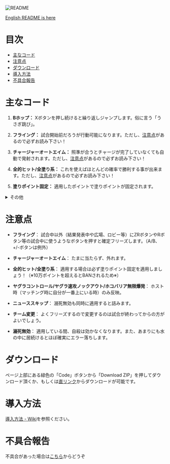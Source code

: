 ![README](https://user-images.githubusercontent.com/114575639/200112095-2ae3ec56-cfaa-43fa-8f78-73495718c712.png)

[English README is here](https://github.com/Hax-Inkling/Splatoon-Cheat-Codes/blob/master/README-en.md)

# 目次

* [主なコード](#主なコード)
* [注意点](#注意点)
* [ダウンロード](#ダウンロード)
* [導入方法](#導入方法)
* [不具合報告](#不具合報告)

# 主なコード

1. **Bホップ：** Xボタンを押し続けると繰り返しジャンプします。俗に言う「うさぎ跳び」。

2. **フライング：** 試合開始前だろうが行動可能になります。ただし、[注意点](#注意点)があるので必ずお読み下さい！

3. **チャージャーオートエイム：** 照準が合うとチャージが完了していなくても自動で発射されます。ただし、[注意点](#注意点)があるので必ずお読み下さい！

4. **全的ヒット/全塗り系：** これを使えばほとんどの確率で勝利する事が出来ます。ただし、[注意点](#注意点)があるので必ずお読み下さい！

5. **塗りポイント固定：** 適用したポイントで塗りポイントが固定されます。

<details>
    <summary>その他</summary>

6. **ヤグラコントロール：** Y/Lボタンを押している間、ヤグラを自由に操作する事が出来ます。ただし、[注意点](#注意点)があるので必ずお読み下さい！

7. **ヤグラ速攻ノックアウト：** 最初からヤグラのカウントを0にします。ただし、[注意点](#注意点)があるので必ずお読み下さい！

8. **ホコバリア無限爆発：** Yボタンを押している間、ホコバリアを無限に爆発させます。ただし、[注意点](#注意点)があるので必ずお読み下さい！

9. **ホコ判定：** Lボタンを押している間、ホコを持っていることになります。

10. **ダメージ無効：** ほぼ全てのダメージを無効化します。

11. **リスポーンバリア無効：** リスポーンバリアを無効化し、リスキル出来る様にします。

12. **ホームメニュー常時有効：** 試合中だろうがマッチング中だろうがホームメニューを使える様にします。

13. **ニューススキップ：** クソ要らないニュースをスキップします。ただし、[注意点](#注意点)があるので必ずお読み下さい！

14. **チーム変更：** +/-ボタンを押すと自分の所属チームを変更することができます。ただし、[注意点](#注意点)があるので必ずお読み下さい！

</details>

# 注意点

- **フライング**： 試合中以外（結果発表中や広場、ロビー等）にZRボタンやRボタン等の試合中に使うようなボタンを押すと確定フリーズします。（A/B、+/-ボタンは例外）

- **チャージャーオートエイム**： たまに当たらず、外れます。

- **全的ヒット/全塗り系**： 適用する場合は必ず塗りポイント固定を適用しましょう！（※10万ポイントを超えるとBANされるため※）

- **ヤグラコントロール/ヤグラ速攻ノックアウト/ホコバリア無限爆発**： ホスト時（マッチング時に自分が一番上にいる時）のみ反映。

- **ニューススキップ**： 溺死無効も同時に適用すると詰みます。

- **チーム変更**： よくフリーズするので変更するのは試合が終わってからの方がよいでしょう。

- **溺死無効**： 適用している間、自殺は効かなくなります。また、あまりにも水の中に居続けるとほぼ確実にエラー落ちします。

# ダウンロード

ページ上部にある緑色の「Code」ボタンから「Download ZIP」を押してダウンロード頂くか、もしくは[直リンク](https://github.com/Hax-Inkling/Splatoon-Cheat-Codes/archive/refs/heads/master.zip)からダウンロードが可能です。

# 導入方法

[導入方法 - Wiki](https://github.com/Hax-Inkling/Splatoon-Cheat-Codes/wiki/%E5%B0%8E%E5%85%A5%E6%96%B9%E6%B3%95)を参照ください。

# 不具合報告

不具合があった場合は[こちら](https://github.com/Hax-Inkling/Splatoon-Cheat-Codes/issues)からどうぞ